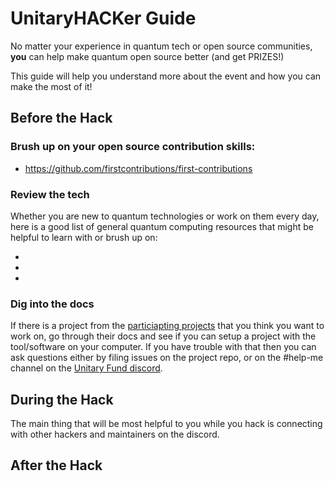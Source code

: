 # UnitaryHACKer Guide

No matter your experience in quantum tech or open source communities, **you** can help make quantum open source better (and get PRIZES!)

This guide will help you understand more about the event and how you can make the most of it!

## Before the Hack

### Brush up on your open source contribution skills:

- https://github.com/firstcontributions/first-contributions

### Review the tech
Whether you are new to quantum technologies or work on them every day, here is a good list of general quantum computing resources that might be helpful to learn with or brush up on:

- 
-
-

### Dig into the docs

If there is a project from the [particiapting projects]() that you think you want to work on, go through their docs and see if you can setup a project with the tool/software on your computer. If you have trouble with that then you can ask questions either by filing issues on the project repo, or on the #help-me channel on the [Unitary Fund discord]().


## During the Hack

The main thing that will be most helpful to you while you hack is connecting with other hackers and maintainers on the discord. 

## After the Hack